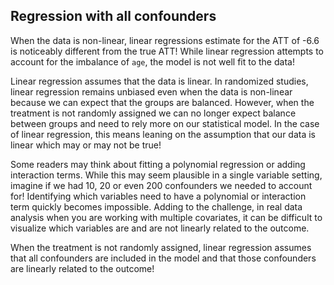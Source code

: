 ## Regression with all confounders 

When the data is non-linear, linear regressions estimate for the ATT of -6.6 is noticeably different from the true ATT! While linear regression attempts to account for the imbalance of `age`, the model is not well fit to the data!

Linear regression assumes that the data is linear. In randomized studies, linear regression remains unbiased even when the data is non-linear because we can expect that the groups are balanced. However, when the treatment is not randomly assigned we can no longer expect balance between groups and need to rely more on our statistical model. In the case of linear regression, this means leaning on the assumption that our data is linear which may or may not be true!


Some readers may think about fitting a polynomial regression or adding interaction terms. While this may seem plausible in a single variable setting, imagine if we had 10, 20 or even 200 confounders we needed to account for! Identifying which variables need to have a polynomial or interaction term quickly becomes impossible. Adding to the challenge, in real data analysis when you are working with multiple covariates, it can be difficult to visualize which variables are and are not linearly related to the outcome. 

When the treatment is not randomly assigned, linear regression assumes that all confounders are included in the model and that those confounders are linearly related to the outcome!
